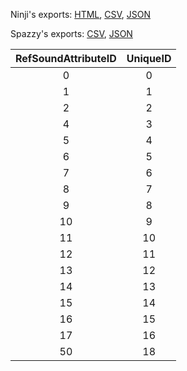 Ninji's exports: [HTML](https://wuffs.org/acnh/bcsv_160/html/SoundAttributeForGround.html), [CSV](https://wuffs.org/acnh/bcsv_160/csv/SoundAttributeForGround.csv), [JSON](https://wuffs.org/acnh/bcsv_160/json/SoundAttributeForGround.json)

Spazzy's exports: [CSV](https://github.com/McSpazzy/acnh-csv/blob/master/SoundAttributeForGround.csv), [JSON](https://github.com/McSpazzy/acnh-json/blob/master/SoundAttributeForGround.json)

| RefSoundAttributeID | UniqueID |
|:--:|:--:|
| 0 | 0 | 
| 1 | 1 | 
| 2 | 2 | 
| 4 | 3 | 
| 5 | 4 | 
| 6 | 5 | 
| 7 | 6 | 
| 8 | 7 | 
| 9 | 8 | 
| 10 | 9 | 
| 11 | 10 | 
| 12 | 11 | 
| 13 | 12 | 
| 14 | 13 | 
| 15 | 14 | 
| 16 | 15 | 
| 17 | 16 | 
| 50 | 18 | 
